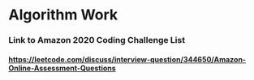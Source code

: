 # Algorithm Work

### Link to Amazon 2020 Coding Challenge List
#### https://leetcode.com/discuss/interview-question/344650/Amazon-Online-Assessment-Questions